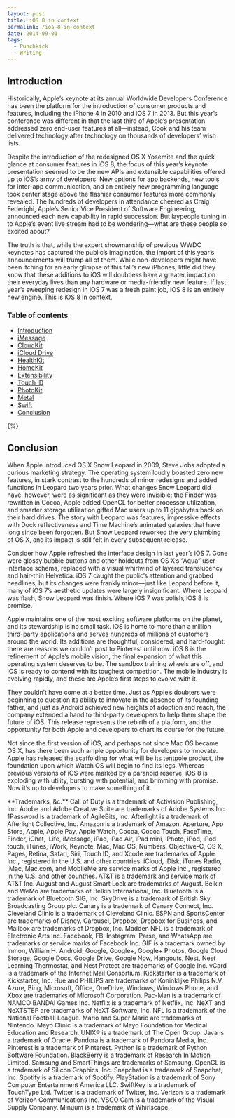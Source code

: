 ```yaml
---
layout: post
title: iOS 8 in context
permalink: /ios-8-in-context
date: 2014-09-01
tags:
  - Punchkick
  - Writing
---
```


## Introduction

Historically, Apple’s keynote at its annual Worldwide Developers Conference has been the platform for the introduction of consumer products and features, including the iPhone 4 in 2010 and iOS 7 in 2013. But this year’s conference was different in that the last third of Apple’s presentation addressed zero end-user features at all—instead, Cook and his team delivered technology after technology on thousands of developers’ wish lists.

Despite the introduction of the redesigned OS X Yosemite and the quick glance at consumer features in iOS 8, the focus of this year’s keynote presentation seemed to be the new APIs and extensible capabilities offered up to iOS’s army of developers. New options for app backends, new tools for inter-app communication, and an entirely new programming language took center stage above the flashier consumer features more commonly revealed. The hundreds of developers in attendance cheered as Craig Federighi, Apple’s Senior Vice President of Software Engineering, announced each new capability in rapid succession. But laypeople tuning in to Apple’s event live stream had to be wondering—what are these people so excited about?

The truth is that, while the expert showmanship of previous WWDC keynotes has captured the public’s imagination, the import of this year’s announcements will trump all of them. While non-developers might have been itching for an early glimpse of this fall’s new iPhones, little did they know that these additions to iOS will doubtless have a greater impact on their everyday lives than any hardware or media-friendly new feature. If last year’s sweeping redesign in iOS 7 was a fresh paint job, iOS 8 is an entirely new engine. This is iOS 8 in context.

### Table of contents

- [Introduction](#introduction)
- [iMessage](/ios-8-imessage)
- [CloudKit](/ios-8-cloudkit)
- [iCloud Drive](/ios-8-icloud-drive)
- [HealthKit](/ios-8-healthkit)
- [HomeKit](/ios-8-homekit)
- [Extensibility](/ios-8-extensibility)
- [Touch ID](/ios-8-touch-id)
- [PhotoKit](/ios-8-photokit)
- [Metal](/ios-8-metal)
- [Swift](/ios-8-swift)
- [Conclusion](#conclusion)

{%}

## Conclusion

When Apple introduced OS X Snow Leopard in 2009, Steve Jobs adopted a curious marketing strategy. The operating system loudly boasted zero new features, in stark contrast to the hundreds of minor redesigns and added functions in Leopard two years prior. What changes Snow Leopard did have, however, were as significant as they were invisible: the Finder was rewritten in Cocoa, Apple added OpenCL for better processor utilization, and smarter storage utilization gifted Mac users up to 11 gigabytes back on their hard drives. The story with Leopard was features, impressive effects with Dock reflectiveness and Time Machine’s animated galaxies that have long since been forgotten. But Snow Leopard reworked the very plumbing of OS X, and its impact is still felt in every subsequent release.

Consider how Apple refreshed the interface design in last year’s iOS 7. Gone were glossy bubble buttons and other holdouts from OS X’s “Aqua” user interface schema, replaced with a visual whirlwind of layered translucency and hair-thin Helvetica. iOS 7 caught the public’s attention and grabbed headlines, but its changes were frankly minor—just like Leopard before it, many of iOS 7’s aesthetic updates were largely insignificant. Where Leopard was flash, Snow Leopard was finish. Where iOS 7 was polish, iOS 8 is promise.

Apple maintains one of the most exciting software platforms on the planet, and its stewardship is no small task. iOS is home to more than a million third-party applications and serves hundreds of millions of customers around the world. Its additions are thoughtful, considered, and hard-fought: there are reasons we couldn’t post to Pinterest until now. iOS 8 is the refinement of Apple’s mobile vision, the final expansion of what this operating system deserves to be. The sandbox training wheels are off, and iOS is ready to contend with its toughest competition. The mobile industry is evolving rapidly, and these are Apple’s first steps to evolve with it.

They couldn’t have come at a better time. Just as Apple’s doubters were beginning to question its ability to innovate in the absence of its founding father, and just as Android achieved new heights of adoption and reach, the company extended a hand to third-party developers to help them shape the future of iOS. This release represents the rebirth of a platform, and the opportunity for both Apple and developers to chart its course for the future.

Not since the first version of iOS, and perhaps not since Mac OS became OS X, has there been such ample opportunity for developers to innovate. Apple has released the scaffolding for what will be its tentpole product, the foundation upon which Watch OS will begin to find its legs. Whereas previous versions of iOS were marked by a paranoid reserve, iOS 8 is exploding with utility, bursting with potential, and brimming with promise. Now it’s up to developers to make something of it.

<div class="footnote">**Trademarks, &c.** Call of Duty is a trademark of Activision Publishing, Inc. Adobe and Adobe Creative Suite are trademarks of Adobe Systems Inc. 1Password is a trademark of AgileBits, Inc. Afterlight is a trademark of Afterlight Collective, Inc. Amazon is a trademark of Amazon. Aperture, App Store, Apple, Apple Pay, Apple Watch, Cocoa, Cocoa Touch, FaceTime, Finder, iChat, iLife, iMessage, iPad, iPad Air, iPad mini, iPhoto, iPod, iPod touch, iTunes, iWork, Keynote, Mac, Mac OS, Numbers, Objective-C, OS X, Pages, Retina, Safari, Siri, Touch ID, and Xcode are trademarks of Apple Inc., registered in the U.S. and other countries. iCloud, iDisk, iTunes Radio, .Mac, Mac.com, and MobileMe are service marks of Apple Inc., registered in the U.S. and other countries. AT&T is a trademark and service mark of AT&T Inc. August and August Smart Lock are trademarks of August. Belkin and WeMo are trademarks of Belkin International, Inc. Bluetooth is a trademark of Bluetooth SIG, Inc. SkyDrive is a trademark of British Sky Broadcasting Group plc. Canary is a trademark of Canary Connect, Inc. Cleveland Clinic is a trademark of Cleveland Clinic. ESPN and SportsCenter are trademarks of Disney. Carousel, Dropbox, Dropbox for Business, and Mailbox are trademarks of Dropbox, Inc. Madden NFL is a trademark of Electronic Arts Inc. Facebook, FB, Instagram, Parse, and WhatsApp are trademarks or service marks of Facebook Inc. GIF is a trademark owned by Inmon, William H. Android, Google, Google+, Google+ Photos, Google Cloud Storage, Google Docs, Google Drive, Google Now, Hangouts, Nest, Nest Learning Thermostat, and Nest Protect are trademarks of Google Inc. vCard is a trademark of the Internet Mail Consortium. Kickstarter is a trademark of Kickstarter, Inc. Hue and PHILIPS are trademarks of Koninklijke Philips N.V. Azure, Bing, Microsoft, Office, OneDrive, Windows, Windows Phone, and Xbox are trademarks of Microsoft Corporation. Pac-Man is a trademark of NAMCO BANDAI Games Inc. Netflix is a trademark of Netflix, Inc. NeXT and NeXTSTEP are trademarks of NeXT Software, Inc. NFL is a trademark of the National Football League. Mario and Super Mario are trademarks of Nintendo. Mayo Clinic is a trademark of Mayo Foundation for Medical Education and Research. UNIX® is a trademark of The Open Group. Java is a trademark of Oracle. Pandora is a trademark of Pandora Media, Inc. Pinterest is a trademark of Pinterest. Python is a trademark of Python Software Foundation. BlackBerry is a trademark of Research In Motion Limited. Samsung and SmartThings are trademarks of Samsung. OpenGL is a trademark of Silicon Graphics, Inc. Snapchat is a trademark of Snapchat, Inc. Spotify is a trademark of Spotify. PlayStation is a trademark of Sony Computer Entertainment America LLC. SwiftKey is a trademark of TouchType Ltd. Twitter is a trademark of Twitter, Inc. Verizon is a trademark of Verizon Communications Inc. VSCO Cam is a trademark of the Visual Supply Company. Minuum is a trademark of Whirlscape.</div>